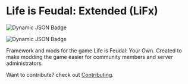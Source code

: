 # Life is Feudal: Extended (LiFx)
![Dynamic JSON Badge](https://img.shields.io/badge/dynamic/json?url=https%3A%2F%2Fapi.github.com%2Frepos%2FLiF-x%2FServerAutoloader%2Freleases%3Fper_page%3D1&query=%24%5B0%5D.tag_name&label=ServerAutoloader&color=green&link=https%3A%2F%2Fgithub.com%2FLiF-x%2FServerAutoloader%2Freleases%2Flatest)

![Dynamic JSON Badge](https://img.shields.io/badge/dynamic/json?url=https%3A%2F%2Fapi.github.com%2Frepos%2FLiF-x%2FClientAutoloader%2Freleases%3Fper_page%3D1&query=%24%5B0%5D.name&label=ClientAutoloader&color=blue)


Framework and mods for the game Life is Feudal: Your Own.
Created to make modding the game easier for community members and server administrators.

Want to contribute? check out [Contributing](https://github.com/LiF-x/.github/blob/main/CONTRIBUTING.md).
